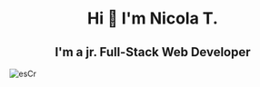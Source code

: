<div style="text-align:center">
    <h1>
        Hi 👋 I'm Nicola T.
    </h1>
</div>

<h2 style="text-align:center">
    I'm a jr. Full-Stack Web Developer
</h2>

![esCr](https://github.com/NicolaTeora/NicolaTeora/assets/144935713/c6543e80-e668-4a73-b532-16831a4ba8a3)
